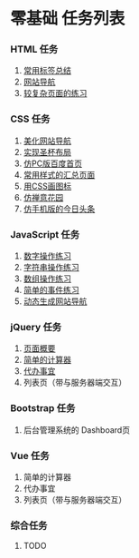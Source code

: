 # 零基础 任务列表
### HTML 任务
1. [常用标签总结](http://www.jianshu.com/p/bf175e31fb5f)
1. [网站导航](http://www.jianshu.com/p/aefb985f0de7)
1. [较复杂页面的练习](http://www.jianshu.com/p/6d9a1bb4106d)

### CSS 任务
1. [美化网站导航](http://www.jianshu.com/p/bbb41e85ec0e)
1. [实现圣杯布局](http://www.jianshu.com/p/582dcc0c6464)
1. [仿PC版百度首页](http://www.jianshu.com/p/1672f6cd9f74)
1. [常用样式的汇总页面](http://www.jianshu.com/p/51434febaf41)
1. [用CSS画图标](http://www.jianshu.com/p/6380774681cc)
1. [仿禅意花园](http://www.jianshu.com/p/cbf882221814)
1. [仿手机版的今日头条](http://www.jianshu.com/p/1b446eb13abd)

### JavaScript 任务
1. [数字操作练习](http://www.jianshu.com/p/2780b51a4091)
1. [字符串操作练习](http://www.jianshu.com/p/4263991d02d7)
1. [数组操作练习](http://www.jianshu.com/p/0418dd793b9d)
1. [简单的事件练习](http://www.jianshu.com/p/e0998a791c71)
1. [动态生成网站导航](http://www.jianshu.com/p/2377ece9a9a2)

### jQuery 任务
1. [页面概要](http://www.jianshu.com/p/9497b504bfbe)
1. [简单的计算器](http://www.jianshu.com/p/ad400f0fb515)
1. [代办事宜](http://www.jianshu.com/p/10161620505a)
1. 列表页（带与服务器端交互）

### Bootstrap 任务
1. 后台管理系统的 Dashboard页

### Vue 任务
1. 简单的计算器
1. 代办事宜
1. 列表页（带与服务器端交互）

### 综合任务
1. TODO